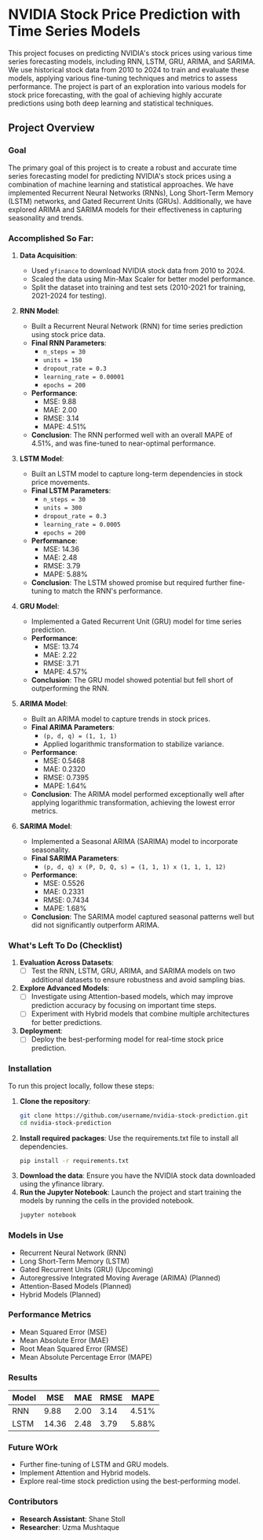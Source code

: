# NVIDIA Stock Price Prediction with Time Series Models

This project focuses on predicting NVIDIA's stock prices using various time series forecasting models, including RNN, LSTM, GRU, ARIMA, and SARIMA. We use historical stock data from 2010 to 2024 to train and evaluate these models, applying various fine-tuning techniques and metrics to assess performance. The project is part of an exploration into various models for stock price forecasting, with the goal of achieving highly accurate predictions using both deep learning and statistical techniques.

## Project Overview

### Goal
The primary goal of this project is to create a robust and accurate time series forecasting model for predicting NVIDIA's stock prices using a combination of machine learning and statistical approaches. We have implemented Recurrent Neural Networks (RNNs), Long Short-Term Memory (LSTM) networks, and Gated Recurrent Units (GRUs). Additionally, we have explored ARIMA and SARIMA models for their effectiveness in capturing seasonality and trends.

### Accomplished So Far:
1. **Data Acquisition**: 
   - Used `yfinance` to download NVIDIA stock data from 2010 to 2024.
   - Scaled the data using Min-Max Scaler for better model performance.
   - Split the dataset into training and test sets (2010-2021 for training, 2021-2024 for testing).

2. **RNN Model**:
   - Built a Recurrent Neural Network (RNN) for time series prediction using stock price data.
   - **Final RNN Parameters**:
     - `n_steps = 30`
     - `units = 150`
     - `dropout_rate = 0.3`
     - `learning_rate = 0.00001`
     - `epochs = 200`
   - **Performance**: 
     - MSE: 9.88
     - MAE: 2.00
     - RMSE: 3.14
     - MAPE: 4.51%
   - **Conclusion**: The RNN performed well with an overall MAPE of 4.51%, and was fine-tuned to near-optimal performance.

3. **LSTM Model**:
   - Built an LSTM model to capture long-term dependencies in stock price movements.
   - **Final LSTM Parameters**:
     - `n_steps = 30`
     - `units = 300`
     - `dropout_rate = 0.3`
     - `learning_rate = 0.0005`
     - `epochs = 200`
   - **Performance**: 
     - MSE: 14.36
     - MAE: 2.48
     - RMSE: 3.79
     - MAPE: 5.88%
   - **Conclusion**: The LSTM showed promise but required further fine-tuning to match the RNN's performance.

4. **GRU Model**:
   - Implemented a Gated Recurrent Unit (GRU) model for time series prediction.
   - **Performance**: 
     - MSE: 13.74
     - MAE: 2.22
     - RMSE: 3.71
     - MAPE: 4.57%
   - **Conclusion**: The GRU model showed potential but fell short of outperforming the RNN.

5. **ARIMA Model**:
   - Built an ARIMA model to capture trends in stock prices.
   - **Final ARIMA Parameters**:
     - `(p, d, q) = (1, 1, 1)`
     - Applied logarithmic transformation to stabilize variance.
   - **Performance**:
     - MSE: 0.5468
     - MAE: 0.2320
     - RMSE: 0.7395
     - MAPE: 1.64%
   - **Conclusion**: The ARIMA model performed exceptionally well after applying logarithmic transformation, achieving the lowest error metrics.

6. **SARIMA Model**:
   - Implemented a Seasonal ARIMA (SARIMA) model to incorporate seasonality.
   - **Final SARIMA Parameters**:
     - `(p, d, q) x (P, D, Q, s) = (1, 1, 1) x (1, 1, 1, 12)`
   - **Performance**:
     - MSE: 0.5526
     - MAE: 0.2331
     - RMSE: 0.7434
     - MAPE: 1.68%
   - **Conclusion**: The SARIMA model captured seasonal patterns well but did not significantly outperform ARIMA.

### What's Left To Do (Checklist)

1. **Evaluation Across Datasets**:
   - [ ] Test the RNN, LSTM, GRU, ARIMA, and SARIMA models on two additional datasets to ensure robustness and avoid sampling bias.

2. **Explore Advanced Models**:
   - [ ] Investigate using Attention-based models, which may improve prediction accuracy by focusing on important time steps.
   - [ ] Experiment with Hybrid models that combine multiple architectures for better predictions.

3. **Deployment**:
   - [ ] Deploy the best-performing model for real-time stock price prediction.

### Installation

To run this project locally, follow these steps:

1. **Clone the repository**:
   ```bash
   git clone https://github.com/username/nvidia-stock-prediction.git
   cd nvidia-stock-prediction
2. **Install required packages**: Use the requirements.txt file to install all dependencies.
   ```bash
   pip install -r requirements.txt
3. **Download the data**: Ensure you have the NVIDIA stock data downloaded using the yfinance library.
4. **Run the Jupyter Notebook**: Launch the project and start training the models by running the cells in the provided notebook.
   ```bash
   jupyter notebook

### Models in Use

- Recurrent Neural Network (RNN)
- Long Short-Term Memory (LSTM)
- Gated Recurrent Units (GRU) (Upcoming)
- Autoregressive Integrated Moving Average (ARIMA) (Planned)
- Attention-Based Models (Planned)
- Hybrid Models (Planned)

### Performance Metrics
- Mean Squared Error (MSE)
- Mean Absolute Error (MAE)
- Root Mean Squared Error (RMSE)
- Mean Absolute Percentage Error (MAPE)

### Results
| Model | MSE  | MAE  | RMSE | MAPE  |
|-------|------|------|------|-------|
| RNN   | 9.88 | 2.00 | 3.14 | 4.51% |
| LSTM  | 14.36 | 2.48 | 3.79 | 5.88% |

### Future WOrk
- Further fine-tuning of LSTM and GRU models.
- Implement Attention and Hybrid models.
- Explore real-time stock prediction using the best-performing model.

### Contributors
- **Research Assistant**: Shane Stoll
- **Researcher**: Uzma Mushtaque
